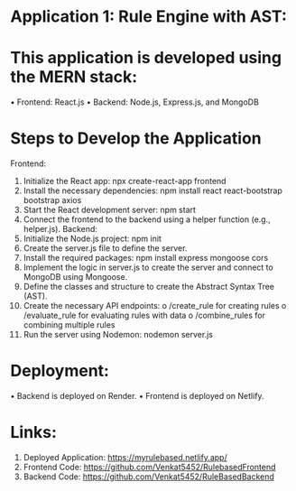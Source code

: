 # Application 1: Rule Engine with AST:
# This application is developed using the MERN stack:
•	Frontend: React.js
•	Backend: Node.js, Express.js, and MongoDB
# Steps to Develop the Application
Frontend:
1.	Initialize the React app: npx create-react-app frontend
2.	Install the necessary dependencies: npm install react react-bootstrap bootstrap axios
3.	Start the React development server: npm start
4.	Connect the frontend to the backend using a helper function (e.g., helper.js).
Backend:
1.	Initialize the Node.js project: npm init
2.	Create the server.js file to define the server.
3.	Install the required packages: npm install express mongoose cors
4.	Implement the logic in server.js to create the server and connect to MongoDB using Mongoose.
5.	Define the classes and structure to create the Abstract Syntax Tree (AST).
6.	Create the necessary API endpoints:
o	/create_rule for creating rules
o	/evaluate_rule for evaluating rules with data
o	/combine_rules for combining multiple rules
7.	Run the server using Nodemon: nodemon server.js
# Deployment:
•	Backend is deployed on Render.
•	Frontend is deployed on Netlify.
# Links:
1. Deployed Application: https://myrulebased.netlify.app/
2. Frontend Code: https://github.com/Venkat5452/RulebasedFrontend
3. Backend Code: https://github.com/Venkat5452/RuleBasedBackend

